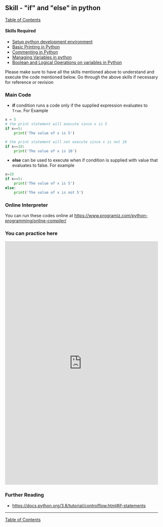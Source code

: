 ## Skill - "if" and "else" in python
[Table of Contents](https://nagasudhir.blogspot.com/2020/04/taming-python-table-of-contents.html)

#### Skills Required
* [Setup python development environment](https://nagasudhir.blogspot.com/2020/04/setup-python-development-environment_14.html)
* [Basic Printing in Python](https://nagasudhir.blogspot.com/2020/04/basic-printing-in-python.html)
* [Commenting in Python](https://nagasudhir.blogspot.com/2020/04/comments-in-python.html)
* [Managing Variables in python](https://nagasudhir.blogspot.com/2020/04/managing-variables-in-python.html)
* [Boolean and Logical Operations on variables in Python](https://nagasudhir.blogspot.com/2020/04/operations-on-variables-in-python.html)

Please make sure to have all the skills mentioned above to understand and execute the code mentioned below. Go through the above skills if necessary for reference or revision

### Main Code
* **if** condition runs a code only if the supplied expression evaluates to ```True```. For Example
```python
x = 5
# the print statement will execute since x is 5
if x==5:	
	print('The value of x is 5')

# the print statement will not execute since x is not 10
if x==10:
	print('The value of x is 10')
```
* **else** can be used to execute when if condition is supplied with value that evaluates to false. For example
```python
x=10
if x==5:	
	print('The value of x is 5')
else:
	print('The value of x is not 5')
```


### Online Interpreter
You can run these codes online at https://www.programiz.com/python-programming/online-compiler/

### You can practice here
<iframe height="800px" width="100%" src="https://repl.it/repls/GregariousInexperiencedLinuxpc?lite=true" scrolling="no" frameborder="no" allowtransparency="true" allowfullscreen="true" sandbox="allow-forms allow-pointer-lock allow-popups allow-same-origin allow-scripts allow-modals"></iframe>

### Further Reading
* https://docs.python.org/3.8/tutorial/controlflow.html#if-statements

<hr/>

[Table of Contents](https://nagasudhir.blogspot.com/2020/04/taming-python-table-of-contents.html)
<!--stackedit_data:
eyJwcm9wZXJ0aWVzIjoidGl0bGU6IGlmIENvbmRpdGlvbiBpbi
BweXRob25cbmF1dGhvcjogTmFnYXN1ZGhpciBQdWxsYVxuZGF0
ZTogJzIwMjAtMDQtMTUnXG50YWdzOiAncHl0aG9uLCBsZWFybm
luZywgdHV0b3JpYWwsIHRhbWluZ19weXRob25fc2tpbGwnXG5j
YXRlZ29yaWVzOiB0YW1pbmdfcHl0aG9uX3NraWxsXG4iLCJoaX
N0b3J5IjpbLTc4NDQwOTEzNiw0ODgwNzI4MjQsNzI0MTg3MDY5
XX0=
-->